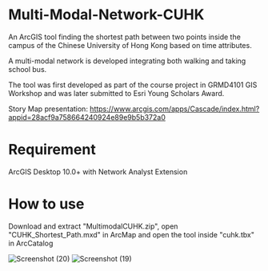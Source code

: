# Multi-Modal-Network-CUHK

An ArcGIS tool finding the shortest path between two points inside the campus of the Chinese University of Hong Kong based on time attributes. 

A multi-modal network is developed integrating both walking and taking school bus.

The tool was first developed as part of the course project in GRMD4101 GIS Workshop and was later submitted to Esri Young Scholars Award. 

Story Map presentation: https://www.arcgis.com/apps/Cascade/index.html?appid=28acf9a758664240924e89e9b5b372a0


# Requirement

ArcGIS Desktop 10.0+ with Network Analyst Extension

# How to use

Download and extract "MultimodalCUHK.zip", open "CUHK_Shortest_Path.mxd" in ArcMap and open the tool inside "cuhk.tbx" in ArcCatalog

![Screenshot (20)](https://user-images.githubusercontent.com/68047356/121054582-13e7c680-c7ef-11eb-8302-2e60c048d972.png)
![Screenshot (19)](https://user-images.githubusercontent.com/68047356/121054599-16e2b700-c7ef-11eb-9f8d-99536a44470a.png)
